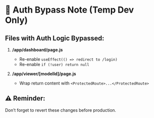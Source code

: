 # 🚨 Auth Bypass Note (Temp Dev Only)

## Files with Auth Logic Bypassed:

1. **/app/dashboard/page.js**
   - Re-enable `useEffect(() => redirect to /login)`
   - Re-enable `if (!user) return null`

2. **/app/viewer/[modelId]/page.js**
   - Wrap return content with `<ProtectedRoute>...</ProtectedRoute>`

## ⚠ Reminder:
Don’t forget to revert these changes before production.
